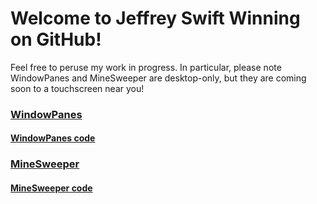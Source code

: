 # Welcome to Jeffrey Swift Winning on GitHub!

Feel free to peruse my work in progress.
In particular, please note WindowPanes and MineSweeper are desktop-only, but they are coming soon to a touchscreen near you!

### [WindowPanes](http://windowpanes.swiftwinning.com/)
#### [WindowPanes code](https://github.com/swiftwinning/windowPanes/)
### [MineSweeper](http://swiftwinning.com/minesweeper/)
#### [MineSweeper code](https://github.com/swiftwinning/windowPanes/)
